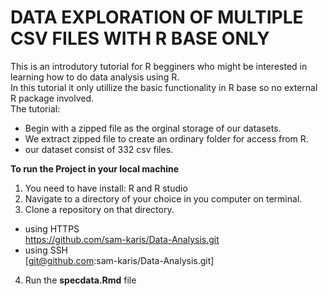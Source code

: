 # DATA EXPLORATION OF MULTIPLE CSV FILES WITH R BASE ONLY

This is an introdutory tutorial for R begginers who might be interested in learning how to do data analysis using R.  
In this tutorial it only utillize the basic functionality in R base so no external R package involved.   
The tutorial:   

   
+ Begin with a zipped file as the orginal storage of our datasets.   
+ We extract zipped file to create an ordinary folder for access from R.   
+ our dataset consist of 332 csv files.  
    
     
**To run the Project in your local machine**  
1. You need to have install: R and R studio   
2. Navigate to a directory of your choice in you computer on terminal.  
3. Clone a repository on that directory.   
+ using HTTPS   
https://github.com/sam-karis/Data-Analysis.git   
+ using SSH    
[git@github.com:sam-karis/Data-Analysis.git]    
4. Run the **specdata.Rmd** file
